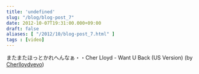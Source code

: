 ```yaml
---
title: 'undefined'
slug: "/blog/blog-post_7"
date: 2012-10-07T19:31:00.000+09:00
draft: false
aliases: [ "/2012/10/blog-post_7.html" ]
tags : [video]
---
```


またまたほっとかれへんなぁ・・Cher Lloyd - Want U Back (US Version) (by [Cherlloydvevo](http://www.youtube.com/watch?v=LPgvNlrBfb0&feature=share))